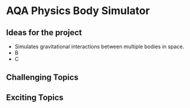 # AQA Physics Body Simulator

## Ideas for the project
- Simulates gravitational interactions between multiple bodies in space.
- B
- C

## Challenging Topics

## Exciting Topics
